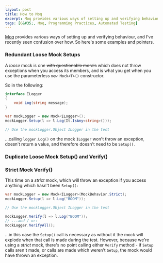 ```yaml
---
layout: post
title: How to Moq
excerpt: Moq provides various ways of setting up and verifying behaviour, and I've recently seen confusion over how. So here's a how-to.'
tags: [C&#35;, Moq, Programming Practices, Automated Testing]
---
```


[Moq](https://github.com/moq/moq4) provides various ways of setting up and verifying behaviour, and 
I've recently seen confusion over how. So here's some examples and pointers.

### Redundant Loose Mock Setups

A _loose_ mock is one ~~with questionable morals~~ which does not throw exceptions when you access 
its members, and is what you get when you use the parameterless `new Mock<T>()` constructor.

So in the following:

```csharp
interface ILogger
{
    void Log(string message);
}

var mockLogger = new Mock<ILogger>();
mockLogger.Setup(l => l.Log(It.IsAny<string>()));

// Use the mockLogger.Object ILogger in the test
```

...calling `logger.Log()` on the mock `ILogger` won't throw an exception, doesn't return a value, 
and therefore doesn't need to be `Setup()`.

### Duplicate Loose Mock Setup() and Verify()



### Strict Mock Verify()

This time on a _strict_ mock, which will throw an exception if you access anything which hasn't been
`Setup()`:

```csharp
var mockLogger = new Mock<ILogger>(MockBehavior.Strict);
mockLogger.Setup(l => l.Log("BOOM"));

// Use the mockLogger.Object ILogger in the test

mockLogger.Verify(l => l.Log("BOOM"));
// ...and / or:
mockLogger.VerifyAll();
```

...in this case the `Setup()` call is necessary as without it the mock will explode when that call 
is made during the test. However, because we're using a _strict_ mock, there's no point calling either
`Verify` method - if `Setup` calls aren't made, or calls are made which weren't `Setup`, the mock
would have thrown an exception.